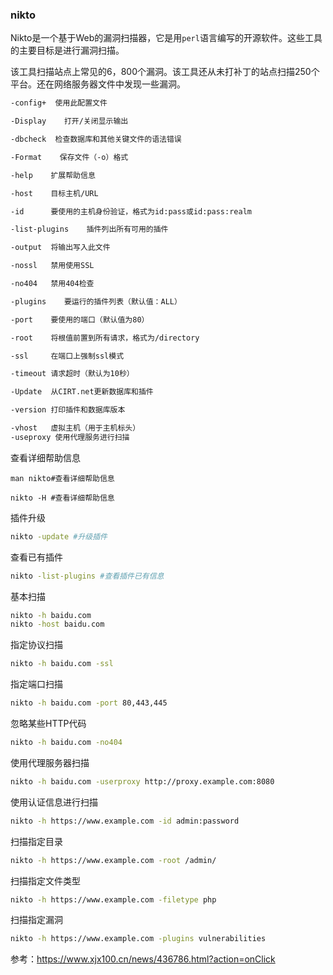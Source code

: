 ### nikto

Nikto是一个基于Web的漏洞扫描器，它是用`perl`语言编写的开源软件。这些工具的主要目标是进行漏洞扫描。

该工具扫描站点上常见的6，800个漏洞。该工具还从未打补丁的站点扫描250个平台。还在网络服务器文件中发现一些漏洞。

```bash
-config+  使用此配置文件

-Display    打开/关闭显示输出

-dbcheck  检查数据库和其他关键文件的语法错误

-Format    保存文件（-o）格式

-help    扩展帮助信息

-host    目标主机/URL

-id      要使用的主机身份验证，格式为id:pass或id:pass:realm

-list-plugins    插件列出所有可用的插件

-output  将输出写入此文件

-nossl   禁用使用SSL

-no404   禁用404检查

-plugins    要运行的插件列表（默认值：ALL）

-port    要使用的端口（默认值为80）

-root    将根值前置到所有请求，格式为/directory

-ssl     在端口上强制ssl模式

-timeout 请求超时（默认为10秒）

-Update  从CIRT.net更新数据库和插件

-version 打印插件和数据库版本

-vhost   虚拟主机（用于主机标头）
-useproxy 使用代理服务进行扫描
```

查看详细帮助信息

```
man nikto#查看详细帮助信息

nikto -H #查看详细帮助信息
```

插件升级

```bash
nikto -update #升级插件
```

查看已有插件

```bash
nikto -list-plugins #查看插件已有信息
```



基本扫描

```bash
nikto -h baidu.com
nikto -host baidu.com
```

指定协议扫描

```bash
nikto -h baidu.com -ssl
```

指定端口扫描

```bash
nikto -h baidu.com -port 80,443,445
```

忽略某些HTTP代码

```bash 
nikto -h baidu.com -no404
```

使用代理服务器扫描

```bash
nikto -h baidu.com -userproxy http://proxy.example.com:8080
```

使用认证信息进行扫描

```bash
nikto -h https://www.example.com -id admin:password
```

扫描指定目录

```bash
nikto -h https://www.example.com -root /admin/
```

扫描指定文件类型

```bash
nikto -h https://www.example.com -filetype php
```

扫描指定漏洞

```bash
nikto -h https://www.example.com -plugins vulnerabilities
```

参考：https://www.xjx100.cn/news/436786.html?action=onClick